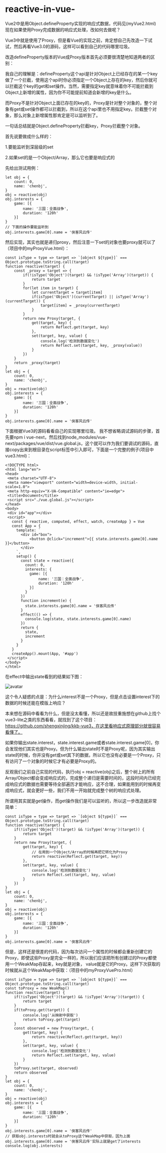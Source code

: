 # reactive-in-vue-
Vue2中是用Object.defineProperty实现的响应式数据，代码见(myVue2.html)
现在如果使用Proxy完成数据的响应式处理，改如何去做呢？  

Vue3中就是使用了Proxy，但是看Vue的实现之前，肯定想自己先改造一下试试，然后再看Vue3.0的源码，这样可以看到自己的代码哪里垃圾。  

改造defineProperty版本的Vue成Proxy版本首先必须要很清楚地知道两者的区别：  

我自己的理解是：defineProperty这个api是针对Object上已经存在的某一个key做了一个拦截，使用这个api时你必须指定一个Object上存在的key，然后你就可以拦截这个key的get和set操作。当然，需要指定key就意味着你不可能拦截到Object上新增的属性，因为你不可能提前知道会新增的key是什么。  

而Proxy不是针对Object上面已存在的key的，Proxy是针对整个对象的，整个对象有get或set操作都可以拦截到，所以在这个api里也不用指定key。拦截整个对象，那么对象上新增属性那肯定是可以监听到了。  

一句话总结就是Object.defineProperty拦截key，Proxy拦截整个对象。  

首先说要做成什么样的：  

1.要能监听到深层级的set  

2.如果set的是一个Object/Array，那么它也要是响应式的  

先给出测试用例：  

```
let obj = {
    count: 0,
    name: 'chenbj',
}
obj = reactive(obj)
obj.interests = {
    game: [{
        name: '三国：全面战争',
        duration: '120h'
    }]
}
// 下面的操作要能监听到
obj.interests.game[0].name = '侠客风云传'
```

然后实现，其实也就是递归proxy，然后注意一下set的对象也要proxy就可以了（项目中的myProxyVue.html）：  
```
const isType = type => target => `[object ${type}]` === Object.prototype.toString.call(target)
function reactive(target) {
    const _proxy = target => {
        if(!isType('Object')(target) && !isType('Array')(target)) {
            return target
        }
        for(let item in target) {
            let currentTarget = target[item]
            if(isType('Object')(currentTarget) || isType('Array')(currentTarget)) {
                target[item] = _proxy(currentTarget)
            }
        }
        return new Proxy(target, {
            get(target, key) {
                return Reflect.get(target, key)
            },
            set(target, key, value) {
                console.log('检测到数据变化')
                return Reflect.set(target, key, _proxy(value))
            }
        })
    }
    return _proxy(target)
}
let obj = {
    count: 0,
    name: 'chenbj',
}
obj = reactive(obj)
obj.interests = {
    game: [{
        name: '三国：全面战争',
        duration: '120h'
    }]
}
obj.interests.game[0].name = '侠客风云传'
```
下面根据Vue3的源码看看自己的实现哪里垃圾。
我不想省略调试源码的步骤，首先要npm i  vue-next，然后找到node_modules/vue-next/packages/vue/dist/vue.global.js，这个就可以作为我们要调试的源码，直接copy出来到根目录在script标签中引入即可，下面是一个完整的例子(项目中vue3.html)：
 ```
 <!DOCTYPE html>
<html lang="en">
<head>
  <meta charset="UTF-8">
  <meta name="viewport" content="width=device-width, initial-scale=1.0">
  <meta http-equiv="X-UA-Compatible" content="ie=edge">
  <title>Document</title>
  <script src="./vue.global.js"></script>
</head>
<body>
  <div id="app"></div>
  <script>
    const { reactive, computed, effect, watch, createApp } = Vue
    const App = {
      template: `
        <div id="box">
            <button @click="increment">{{ state.interests.game[0].name }}</button>
        </div> 
      `,
      setup() {
        const state = reactive({
          count: 0,
          interests: {
            game: [{
                name: '三国：全面战争',
                duration: '120h'
            }]
          }
        })
        function increment(e) {
          state.interests.game[0].name = '侠客风云传'
        }
        effect(() => {
          console.log(state, state.interests.game[0].name)
        })
        return {
          state,
          increment
        }
      }
    }
    createApp().mount(App, '#app')
  </script>
</body>
</html>
 ``` 
在effect中输出state看到的结果如下图：  

![avatar](./state.png)  

这个令人疑惑的点是：为什么interest不是一个Proxy，但是点击设置interest下的数据的时候还能在模版上响应？  

本来想在源码中看看为什么，但是没太看懂，所以还是故技重施想在github上找个vue3-lite之类的东西看看，就找到了这个项目：https://github.com/shengxinjing/kkb-vue3，在这里看响应式原理部分就很容易看懂了。  

如果你输出state.interest，state.interest.game或者state.interest.game[0]，你会发现他们其实也是Proxy。但为什么输出state时不是Proxy呢，因为其实输出state的时候，你并没有get或set其下的数据，所以它也没有必要是一个Proxy，只有访问了一个对象的时候它才有必要是Proxy的。  

反观我们之前自己实现的代码，执行obj = reactive(obj)之后，整个树上的所有Array/Object都会变成响应式的，完成整个递归是需要时间的，这段时间内已经完成响应式的数据也需要等待全部遍历才能响应，这不合理，如果能用到的时候再变成响应式，就会更好一些，我们不用一开始就完成整个树的响应式处理。  

所谓用其实就是get操作，而get操作我们是可以监听的，所以这一步改造就非常简单：  

```
const isType = type => target => `[object ${type}]` === Object.prototype.toString.call(target)
function reactive(target) {
    if(!isType('Object')(target) && !isType('Array')(target)) {
        return target
    }
    return new Proxy(target, {
        get(target, key) {
            // 在用到一个Object/Array的时候再把它转化为Proxy
            return reactive(Reflect.get(target, key))
        },
        set(target, key, value) {
            console.log('检测到数据变化')
            return Reflect.set(target, key, value)
        }
    })
}
let obj = {
    count: 0,
    name: 'chenbj',
}
obj = reactive(obj)
obj.interests = {
    game: [{
        name: '三国：全面战争',
        duration: '120h'
    }]
}
obj.interests.game[0].name = '侠客风云传'
```

但是，这样还是很差的代码，因为每次访问一个属性的时候都会重新创建它的Proxy，即使这些Proxy是完全一样的，所以我们应该把所有创建过的Proxy都使用一个WeakMap存起来，key就是对象， value就是它的Proxy。这样下次获取的时候就从这个WeakMap中获取：（项目中的myProxyVuePro.html）  
```
const isType = type => target => `[object ${type}]` === Object.prototype.toString.call(target)
const toProxy = new WeakMap()
function reactive(target) {
    if(!isType('Object')(target) && !isType('Array')(target)) {
        return target
    }
    if(toProxy.get(target)) {
        console.log('从映射中获取')
        return toProxy.get(target)
    }
    const observed = new Proxy(target, {
        get(target, key) {
            return reactive(Reflect.get(target, key))
        },
        set(target, key, value) {
            console.log('检测到数据变化')
            return Reflect.set(target, key, value)
        }
    })
    toProxy.set(target, observed)
    return observed
}
let obj = {
    count: 0,
    name: 'chenbj',
}
obj = reactive(obj)
obj.interests = {
    game: [{
        name: '三国：全面战争',
        duration: '120h'
    }]
}
obj.interests.game[0].name = '侠客风云传'
// 获取obj.interests时就会从toProxy这个WeakMap中获取，因为上面obj.interests.game[0].name = '侠客风云传'实际上就是get了interests
console.log(obj.interests)
```